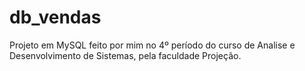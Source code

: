 # db_vendas
Projeto em MySQL feito por mim no 4º período do curso de Analise e Desenvolvimento de Sistemas, pela faculdade Projeção.
